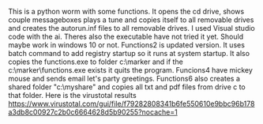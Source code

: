 This is a python worm with some functions. It opens the cd drive, shows couple messageboxes plays a tune and copies itself to all removable drives and creates the autorun.inf files to all removable drives.
I used Visual studio code with the ai. Theres also the executable have not tried it yet. Should maybe work in windows 10 or not.
Functions2 is updated version. It uses batch command to add registry startup so it runs at system startup. It also copies the functions.exe to folder c:\marker and if the c:\marker\functions.exe exists
it quits the program. Funcions4 have mickey mouse and sends email let's party greetings. Functions6 also creates a shared folder "c:\myshare" and copies all txt and pdf files from drive c to that folder. Here is the virustotal results https://www.virustotal.com/gui/file/f79282808341b6fe550610e9bbc96b178a3db8c00927c2b0c6664628d5b90255?nocache=1
